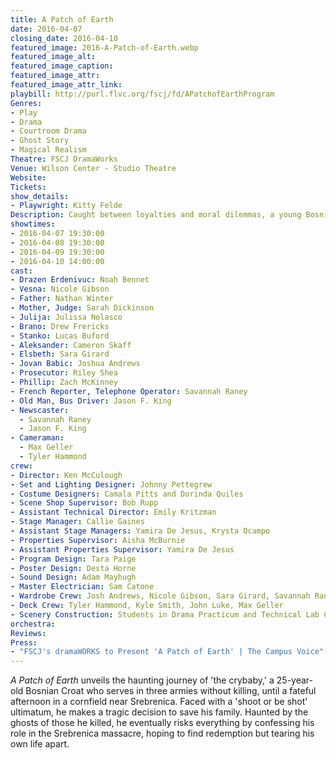 ```yaml
---
title: A Patch of Earth
date: 2016-04-07
closing_date: 2016-04-10
featured_image: 2016-A-Patch-of-Earth.webp
featured_image_alt:
featured_image_caption:
featured_image_attr:
featured_image_attr_link:
playbill: http://purl.flvc.org/fscj/fd/APatchofEarthProgram
Genres:
- Play
- Drama
- Courtroom Drama
- Ghost Story
- Magical Realism
Theatre: FSCJ DramaWorks
Venue: Wilson Center - Studio Theatre
Website:
Tickets:
show_details:
- Playwright: Kitty Felde
Description: Caught between loyalties and moral dilemmas, a young Bosnian Croat faces an impossible choice that haunts him beyond war.
showtimes:
- 2016-04-07 19:30:00
- 2016-04-08 19:30:00
- 2016-04-09 19:30:00
- 2016-04-10 14:00:00
cast:
- Drazen Erdenivuc: Noah Bennet
- Vesna: Nicole Gibson
- Father: Nathan Winter
- Mother, Judge: Sarah Dickinson
- Julija: Julissa Nolasco
- Brano: Drew Frericks
- Stanko: Lucas Buford
- Aleksander: Cameron Skaff
- Elsbeth: Sara Girard
- Jovan Babic: Joshua Andrews
- Prosecutor: Riley Shea
- Phillip: Zach McKinney
- French Reporter, Telephone Operator: Savannah Raney
- Old Man, Bus Driver: Jason F. King
- Newscaster: 
  - Savannah Raney
  - Jason F. King
- Cameraman: 
  - Max Geller
  - Tyler Hammond
crew: 
- Director: Ken McCulough
- Set and Lighting Designer: Johnny Pettegrew
- Costume Designers: Camala Pitts and Dorinda Quiles
- Scene Shop Supervisor: Bob Rupp
- Assistant Technical Director: Emily Kritzman
- Stage Manager: Callie Gaines
- Assistant Stage Managers: Yamira De Jesus, Krysta Ocampo
- Properties Supervisor: Aisha McBurnie
- Assistant Properties Supervisor: Yamira De Jesus
- Program Design: Tara Paige
- Poster Design: Desta Horne
- Sound Design: Adam Mayhugh
- Master Electrician: Sam Catone
- Wardrobe Crew: Josh Andrews, Nicole Gibson, Sara Girard, Savannah Raney
- Deck Crew: Tyler Hammond, Kyle Smith, John Luke, Max Geller
- Scenery Construction: Students in Drama Practicum and Technical Lab Class
orchestra:
Reviews: 
Press:
- "FSCJ's dramaWORKS to Present 'A Patch of Earth' | The Campus Voice": https://thecampusvoice.wordpress.com/2016/03/12/fscj-press-release-fscjs-dramaworks-to-present-a-patch-of-earth/
---
```

*A Patch of Earth* unveils the haunting journey of 'the crybaby,' a 25-year-old Bosnian Croat who serves in three armies without killing, until a fateful afternoon in a cornfield near Srebrenica. Faced with a 'shoot or be shot' ultimatum, he makes a tragic decision to save his family. Haunted by the ghosts of those he killed, he eventually risks everything by confessing his role in the Srebrenica massacre, hoping to find redemption but tearing his own life apart.
